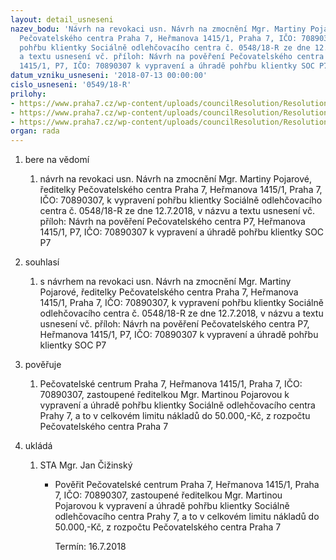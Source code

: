```yaml
---
layout: detail_usneseni
nazev_bodu: 'Návrh na revokaci usn. Návrh na zmocnění Mgr. Martiny Pojarové, ředitelky
  Pečovatelského centra Praha 7, Heřmanova 1415/1, Praha 7, IČO: 70890307, k vypravení
  pohřbu klientky Sociálně odlehčovacího centra č. 0548/18-R ze dne 12.7.2018, v názvu
  a textu usnesení vč. příloh: Návrh na pověření Pečovatelského centra P7, Heřmanova
  1415/1, P7, IČO: 70890307 k vypravení a úhradě pohřbu klientky SOC P7'
datum_vzniku_usneseni: '2018-07-13 00:00:00'
cislo_usneseni: '0549/18-R'
prilohy:
- https://www.praha7.cz/wp-content/uploads/councilResolution/Resolutions/30091/export/duvodova_zprava_pohreb_l_vosoustova_verejna~375169.docx
- https://www.praha7.cz/wp-content/uploads/councilResolution/Resolutions/30091/export/zplnomocneniverejne~375167.docx
- https://www.praha7.cz/wp-content/uploads/councilResolution/Resolutions/30091/export/export~375370.pdf
organ: rada
---
```

<ol id="urzList" class="urzList_view"><li class="urzClass1" id=""><span name="1">bere na vědomí</span><ol class="urzOlClass decimal "><li class="urzClass2" id="" style="text-align: left;"><span><p>návrh na revokaci usn. Návrh na zmocnění Mgr. Martiny Pojarové, ředitelky Pečovatelského centra Praha 7, Heřmanova 1415/1, Praha 7, IČO: 70890307, k vypravení pohřbu klientky Sociálně odlehčovacího centra č. 0548/18-R ze dne 12.7.2018, v názvu a textu usnesení vč. příloh: Návrh na pověření Pečovatelského centra P7, Heřmanova 1415/1, P7, IČO: 70890307 k vypravení a úhradě pohřbu klientky SOC P7</p></span></li></ol></li><li class="urzClass1" id=""><span name="26">souhlasí</span><ol class="urzOlClass decimal "><li class="urzClass2" id="" style="text-align: left;"><span><p>s návrhem na revokaci usn. Návrh na zmocnění Mgr. Martiny Pojarové, ředitelky Pečovatelského centra Praha 7, Heřmanova 1415/1, Praha 7, IČO: 70890307, k vypravení pohřbu klientky Sociálně odlehčovacího centra č. 0548/18-R ze dne 12.7.2018, v názvu a textu usnesení vč. příloh: Návrh na pověření Pečovatelského centra P7, Heřmanova 1415/1, P7, IČO: 70890307 k vypravení a úhradě pohřbu klientky SOC P7</p></span></li></ol></li><li class="urzClass1" id=""><span name="16">pověřuje</span><ol class="urzOlClass decimal "><li class="urzClass2" id="" style="text-align: left;"><span><p>Pečovatelské centrum Praha 7, Heřmanova 1415/1, Praha 7, IČO: 70890307, zastoupené ředitelkou Mgr. Martinou Pojarovou k vypravení a úhradě pohřbu klientky Sociálně odlehčovacího centra Prahy 7, a to v celkovém limitu nákladů do 50.000,-Kč, z rozpočtu Pečovatelského centra Praha 7<br></p></span></li></ol></li><li class="urzClass1" id="urzUkoly"><span name="1">ukládá</span><ol class="urzOlClass"><li class="urzClass2"><span><p>STA Mgr. Jan Čižinský</p></span><ul class="urzUlClass"><li class="urzClass3"><span><p>Pověřit Pečovatelské centrum Praha 7, Heřmanova 1415/1, Praha 7, IČO: 70890307, zastoupené ředitelkou Mgr. Martinou Pojarovou k vypravení a úhradě pohřbu klientky Sociálně odlehčovacího centra Prahy 7, a to v celkovém limitu nákladů do 50.000,-Kč, z rozpočtu Pečovatelského centra Praha 7</p></span><span class="urzUkolTermin">  Termín:&nbsp;16.7.2018</span></li></ul></li></ol></li></ol>